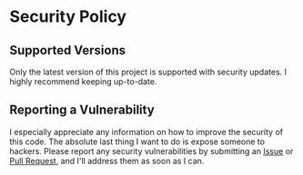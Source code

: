 # Security Policy

## Supported Versions

Only the latest version of this project is supported with security updates.
I highly recommend keeping up-to-date.

## Reporting a Vulnerability

I especially appreciate any information on
how to improve the security of this code.
The absolute last thing I want to do is expose someone to hackers.
Please report any security vulnerabilities by submitting an
[Issue](https://github.com/TaffarelJr/FileAssistant/issues) or
[Pull Request](https://github.com/TaffarelJr/FileAssistant/pulls),
and I'll address them as soon as I can.

